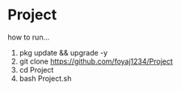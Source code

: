 # Project
how to run...
1. pkg update && upgrade -y
2. git clone https://github.com/foyaj1234/Project
3. cd Project
4. bash Project.sh
